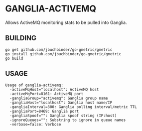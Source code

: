 GANGLIA-ACTIVEMQ
================

Allows ActiveMQ monitoring stats to be pulled into Ganglia.

BUILDING
--------

```
go get github.com/jbuchbinder/go-gmetric/gmetric
go install github.com/jbuchbinder/go-gmetric/gmetric
go build
```

USAGE
-----

```
Usage of ganglia-activemq:
  -activeMqHost="localhost": ActiveMQ host
  -activeMqPort=8161: ActiveMQ port
  -gangliaGroup="activemq": Ganglia group name
  -gangliaHost="localhost": Ganglia host name/IP
  -gangliaInterval=300: Ganglia polling interval/metric TTL
  -gangliaPort=8469: Ganglia port
  -gangliaSpoof="": Ganglia spoof string (IP:host)
  -ignoreQueues="": Substring to ignore in queue names
  -verbose=false: Verbose
```

